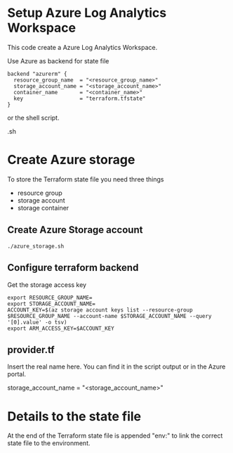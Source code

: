 # Setup Azure Log Analytics Workspace
This code create a Azure Log Analytics Workspace.

Use Azure as backend for state file

```
backend "azurerm" {
  resource_group_name  = "<resource_group_name>"
  storage_account_name = "<storage_account_name>"
  container_name       = "<container_name>"
  key                  = "terraform.tfstate"
}
```

or the shell script.

<env>.sh

# Create Azure storage
To store the Terraform state file you need three things

- resource group
- storage account
- storage container

## Create Azure Storage account
    ./azure_storage.sh

## Configure terraform backend
Get the storage access key

    export RESOURCE_GROUP_NAME=
    export STORAGE_ACCOUNT_NAME=
    ACCOUNT_KEY=$(az storage account keys list --resource-group $RESOURCE_GROUP_NAME --account-name $STORAGE_ACCOUNT_NAME --query '[0].value' -o tsv)
    export ARM_ACCESS_KEY=$ACCOUNT_KEY


## provider.tf
Insert the real name here. You can find it in the script output or in the Azure portal.

storage_account_name = "<storage_account_name>"

# Details to the state file
At the end of the Terraform state file is appended
"env:<env>"
to link the correct state file to the environment.
